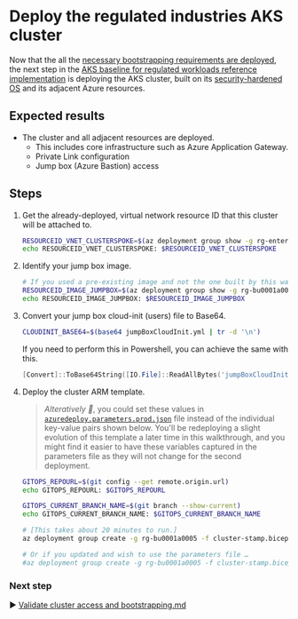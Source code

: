 # Deploy the regulated industries AKS cluster

Now that the all the [necessary bootstrapping requirements are deployed](./09-pre-cluster-stamp.md), the next step in the [AKS baseline for regulated workloads reference implementation](/) is deploying the AKS cluster, built on its [security-hardened OS](https://learn.microsoft.com/azure/aks/security-hardened-vm-host-image) and its adjacent Azure resources.

## Expected results

* The cluster and all adjacent resources are deployed.
  * This includes core infrastructure such as Azure Application Gateway.
  * Private Link configuration
  * Jump box (Azure Bastion) access

## Steps

1. Get the already-deployed, virtual network resource ID that this cluster will be attached to.

   ```bash
   RESOURCEID_VNET_CLUSTERSPOKE=$(az deployment group show -g rg-enterprise-networking-spokes -n spoke-BU0001A0005-01 --query properties.outputs.clusterVnetResourceId.value -o tsv)
   echo RESOURCEID_VNET_CLUSTERSPOKE: $RESOURCEID_VNET_CLUSTERSPOKE
   ```

1. Identify your jump box image.

   ```bash
   # If you used a pre-existing image and not the one built by this walk through, replace the command below with the resource id of that image.
   RESOURCEID_IMAGE_JUMPBOX=$(az deployment group show -g rg-bu0001a0005 -n CreateJumpBoxImageTemplate --query 'properties.outputs.distributedImageResourceId.value' -o tsv)
   echo RESOURCEID_IMAGE_JUMPBOX: $RESOURCEID_IMAGE_JUMPBOX
   ```

1. Convert your jump box cloud-init (users) file to Base64.

   ```bash
   CLOUDINIT_BASE64=$(base64 jumpBoxCloudInit.yml | tr -d '\n')
   ```

   If you need to perform this in Powershell, you can achieve the same with this.

   ```powershell
   [Convert]::ToBase64String([IO.File]::ReadAllBytes('jumpBoxCloudInit.yml'))
   ```

1. Deploy the cluster ARM template.

   > _Alteratively 🛑_, you could set these values in [`azuredeploy.parameters.prod.json`](../../azuredeploy.parameters.prod.json) file instead of the individual key-value pairs shown below. You'll be redeploying a slight evolution of this template a later time in this walkthrough, and you might find it easier to have these variables captured in the parameters file as they will not change for the second deployment.

   ```bash
   GITOPS_REPOURL=$(git config --get remote.origin.url)
   echo GITOPS_REPOURL: $GITOPS_REPOURL

   GITOPS_CURRENT_BRANCH_NAME=$(git branch --show-current)
   echo GITOPS_CURRENT_BRANCH_NAME: $GITOPS_CURRENT_BRANCH_NAME

   # [This takes about 20 minutes to run.]
   az deployment group create -g rg-bu0001a0005 -f cluster-stamp.bicep -p targetVnetResourceId=${RESOURCEID_VNET_CLUSTERSPOKE} clusterAdminAadGroupObjectId=${AADOBJECTID_GROUP_CLUSTERADMIN} k8sControlPlaneAuthorizationTenantId=${TENANTID_K8SRBAC} appGatewayListenerCertificate=${APP_GATEWAY_LISTENER_CERTIFICATE_BASE64} jumpBoxImageResourceId=${RESOURCEID_IMAGE_JUMPBOX} jumpBoxCloudInitAsBase64=${CLOUDINIT_BASE64} gitOpsBootstrappingRepoHttpsUrl=${GITOPS_REPOURL} gitOpsBootstrappingRepoBranch=${GITOPS_CURRENT_BRANCH_NAME}

   # Or if you updated and wish to use the parameters file …
   #az deployment group create -g rg-bu0001a0005 -f cluster-stamp.bicep -p "@azuredeploy.parameters.prod.json"
   ```

### Next step

:arrow_forward: [Validate cluster access and bootstrapping.md](./11-validate-cluster-access-and-bootstrapping.md)
